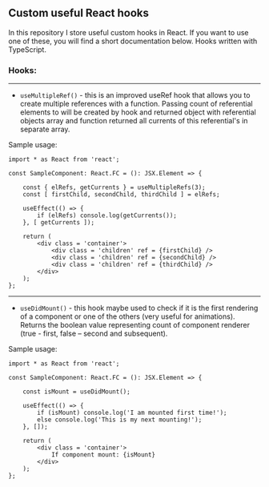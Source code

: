 ## Custom useful React hooks

In this repository I store useful custom hooks in React. If you want to use one of these, you will find a short
documentation below. Hooks written with TypeScript.

### Hooks:

---

* `useMultipleRef()` - this is an improved useRef hook that allows you to create multiple references with a function.
Passing count of referential elements to will be created by hook and returned object with referential objects
array and function returned all currents of this referential's in separate array.

Sample usage:
```tsx
import * as React from 'react';

const SampleComponent: React.FC = (): JSX.Element => {
    
    const { elRefs, getCurrents } = useMultipleRefs(3);
    const [ firstChild, secondChild, thirdChild ] = elRefs;
    
    useEffect(() => {
        if (elRefs) console.log(getCurrents());
    }, [ getCurrents ]);
    
    return (
        <div class = 'container'>
            <div class = 'children' ref = {firstChild} />
            <div class = 'children' ref = {secondChild} />
            <div class = 'children' ref = {thirdChild} />
        </div>
    );    
};
```
---
* `useDidMount()` - this hook maybe used to check if it is the first rendering of a component or one of the others (very 
useful for animations). Returns the boolean value representing count of component renderer (true - first, false – second 
and subsequent).

Sample usage:
```tsx
import * as React from 'react';

const SampleComponent: React.FC = (): JSX.Element => {
    
    const isMount = useDidMount();
    
    useEffect(() => {
        if (isMount) console.log('I am mounted first time!');
        else console.log('This is my next mounting!');
    }, []);
    
    return (
        <div class = 'container'>
            If component mount: {isMount}
        </div>
    );    
};
```
